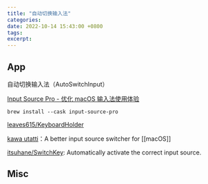 ```yaml
---
title: "自动切换输入法"
categories: 
date: 2022-10-14 15:43:00 +0800
tags: 
excerpt: 
---
```














## App

自动切换输入法（AutoSwitchInput）

[Input Source Pro - 优化 macOS 输入法使用体验](https://inputsource.pro/zh-CN)

```shell
brew install --cask input-source-pro
```

[leaves615/KeyboardHolder](https://github.com/leaves615/KeyboardHolder)

[kawa utatti](https://github.com/utatti/kawa)：A better input source switcher for [[macOS]]

[itsuhane/SwitchKey](https://github.com/itsuhane/SwitchKey): Automatically activate the correct input source.



## Misc



